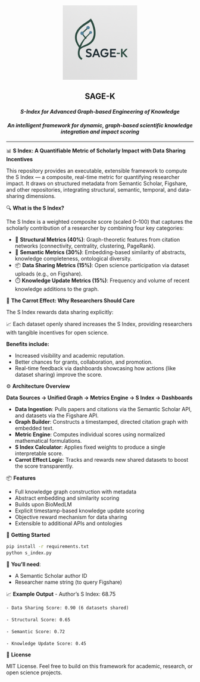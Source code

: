 <p align="center">
  <img src="sage_k_logo.png" alt="SAGE-K Logo" width="200"/>
</p>

<h2 align="center">SAGE-K</h2>
<h4 align="center"><i>S-Index for Advanced Graph-based Engineering of Knowledge</i></h4>
<h4 align="center"><i>An intelligent framework for dynamic, graph-based scientific knowledge integration and impact scoring</i></h4>

---


📊 **S Index: A Quantifiable Metric of Scholarly Impact with Data Sharing Incentives**

This repository provides an executable, extensible framework to compute the S Index — a composite, real-time metric for quantifying researcher impact. It draws on structured metadata from Semantic Scholar, Figshare, and other repositories, integrating structural, semantic, temporal, and data-sharing dimensions.

🔍 **What is the S Index?**

The S Index is a weighted composite score (scaled 0–100) that captures the scholarly contribution of a researcher by combining four key categories:

- 📐 **Structural Metrics (40%)**: Graph-theoretic features from citation networks (connectivity, centrality, clustering, PageRank).
- 🧠 **Semantic Metrics (30%)**: Embedding-based similarity of abstracts, knowledge completeness, ontological diversity.
- 📦 **Data Sharing Metrics (15%)**: Open science participation via dataset uploads (e.g., on Figshare).
- ⏱️ **Knowledge Update Metrics (15%)**: Frequency and volume of recent knowledge additions to the graph.

🥕 **The Carrot Effect: Why Researchers Should Care**

The S Index rewards data sharing explicitly:

📈 Each dataset openly shared increases the S Index, providing researchers with tangible incentives for open science.

**Benefits include:**
- Increased visibility and academic reputation.
- Better chances for grants, collaboration, and promotion.
- Real-time feedback via dashboards showcasing how actions (like dataset sharing) improve the score.

⚙️ **Architecture Overview**

**Data Sources → Unified Graph → Metrics Engine → S Index → Dashboards**

- **Data Ingestion**: Pulls papers and citations via the Semantic Scholar API, and datasets via the Figshare API.
- **Graph Builder**: Constructs a timestamped, directed citation graph with embedded text.
- **Metric Engine**: Computes individual scores using normalized mathematical formulations.
- **S Index Calculator**: Applies fixed weights to produce a single interpretable score.
- **Carrot Effect Logic**: Tracks and rewards new shared datasets to boost the score transparently.

📦 **Features**
- Full knowledge graph construction with metadata  
- Abstract embedding and similarity scoring
- Builds upon BioMedLM
- Explicit timestamp-based knowledge update scoring  
- Objective reward mechanism for data sharing  
- Extensible to additional APIs and ontologies  

🚀 **Getting Started**
```bash
pip install -r requirements.txt
python s_index.py
```

🧾 **You’ll need**:
- A Semantic Scholar author ID
- Researcher name string (to query Figshare)


📈 **Example Output**
	- Author’s S Index: 68.75
 
	- Data Sharing Score: 0.90 (6 datasets shared)
 
	- Structural Score: 0.65
 
	- Semantic Score: 0.72
 
	- Knowledge Update Score: 0.45


📜 **License** 

MIT License. Feel free to build on this framework for academic, research, or open science projects.
